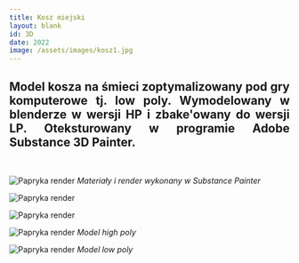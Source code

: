 ```yaml
---
title: Kosz miejski
layout: blank
id: 3D
date: 2022
image: /assets/images/kosz1.jpg
---
```


<div style="text-align: justify"> 
<h2> 
Model kosza na śmieci zoptymalizowany pod gry komputerowe tj. low poly. Wymodelowany w blenderze w wersji HP i zbake'owany do wersji LP. Oteksturowany w programie Adobe Substance 3D Painter.
</h2>
<br>
</div>

![Papryka render]({{site.url}}/assets/images/kosz1.jpg)
*Materiały i render wykonany w Substance Painter*

![Papryka render]({{site.url}}/assets/images/kosz2.jpg)

![Papryka render]({{site.url}}/assets/images/kosz3.jpg)

![Papryka render]({{site.url}}/assets/images/kosz4.png)
*Model high poly*

![Papryka render]({{site.url}}/assets/images/kosz5.png)
*Model low poly*

